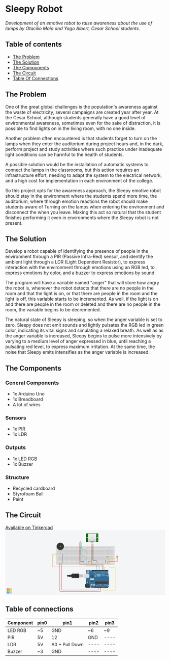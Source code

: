 # Sleepy Robot
_Development of an emotive robot to raise awareness about the use of lamps by Otacilio Maia and Yago Albert, Cesar School students._

## Table of contents
- [The Problem](https://github.com/OtacilioN/Sleepy/blob/master/README.md#the-problem)
- [The Solution](https://github.com/OtacilioN/Sleepy/blob/master/README.md#the-solution)
- [The Components](https://github.com/OtacilioN/Sleepy/blob/master/README.md#the-components)
- [The Circuit](https://github.com/OtacilioN/Sleepy/blob/master/README.md#the-circuit)
- [Table Of Connections](https://github.com/OtacilioN/Sleepy/blob/master/README.md#table-of-connections)

## The Problem

One of the great global challenges is the population's awareness against the waste of electricity, several campaigns are created year after year. At the Cesar School, although students generally have a good level of environmental awareness, sometimes even for the sake of distraction, it is possible to find lights on in the living room, with no one inside.

Another problem often encountered is that students forget to turn on the lamps when they enter the auditorium during project hours and, in the dark, perform project and study activities where such practice under inadequate light conditions can be harmful to the health of students.

A possible solution would be the installation of automatic systems to connect the lamps in the classrooms, but this action requires an infrastructure effort, needing to adapt the system to the electrical network, and a high cost for implementation in each environment of the college.

So this project opts for the awareness approach, the Sleepy emotive robot should stay in the environment where the students spend more time, the auditorium, where through emotion reactions the robot should make students aware of Turning on the lamps when entering the environment and disconnect the when you leave. Making this act so natural that the student finishes performing it even in environments where the Sleepy robot is not present.


## The Solution

Develop a robot capable of identifying the presence of people in the environment through a PIR (Passive Infra-Red) sensor, and identify the ambient light through a LDR (Light Dependent Resistor), to express interaction with the environment through emotions using an RGB led, to express emotions by color, and a buzzer to express emotions by sound.

The program will have a variable named "anger" that will store how angry the robot is, whenever the robot detects that there are no people in the room and that the light is on, or that there are people in the room and the light is off, this variable starts to be incremented. As well, if the light is on and there are people in the room or deleted and there are no people in the room, the variable begins to be decremented.

The natural state of Sleepy is sleeping, so when the anger variable is set to zero, Sleepy does not emit sounds and lightly pulsates the RGB led in green color, indicating its vital signs and simulating a relaxed breath. As well as as the anger variable is increased, Sleepy begins to pulse more intensively by varying to a medium level of anger expressed in blue, until reaching a pulsating red level, to express maximum irritation. At the same time, the noise that Sleepy emits intensifies as the anger variable is increased.

## The Components

### General Components
- 1x Arduino Uno
- 1x Breadboard
- A lot of wires

### Sensors
- 1x PIR 
- 1x LDR 

### Outputs
- 1x LED RGB
- 1x Buzzer

### Structure
- Recycled cardboard
- Styrofoam Ball
- Paint

## The Circuit
[Available on Tinkercad](https://www.tinkercad.com/things/bKDtHvI3uIr)
![lockup](https://github.com/OtacilioN/Sleepy/blob/master/Sleepy.png)

## Table of connections

| Component | pin0 | pin1           | pin2 | pin3 |
|-----------|------|----------------|------|------|
| LED RGB   | ~5   | GND            | ~6   | ~9   |
| PIR       | 5V   | 12             | GND  | ---- |
| LDR       | 5V   | A0 + Pull Down | ---- | ---- |
| Buzzer    | ~3   | GND            | ---- | ---- |
